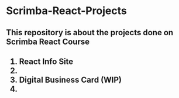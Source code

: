 # Scrimba-React-Projects
 
<h2>This repository is about the projects done on Scrimba React Course<h2>

<ol>
    <li>React Info Site<li>
    <li>Digital Business Card (WIP) <li>

<ol>